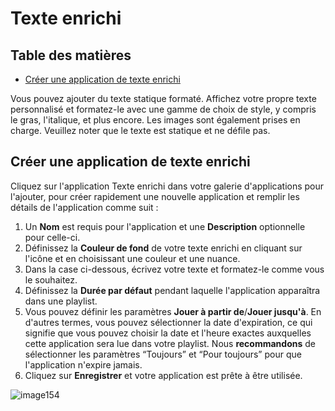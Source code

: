 # Texte enrichi

## Table des matières
- [Créer une application de texte enrichi](#créer-une-application-de-texte-enrichi)

Vous pouvez ajouter du texte statique formaté. Affichez votre propre texte personnalisé et formatez-le avec une gamme de choix de style, y compris le gras, l'italique, et plus encore. Les images sont également prises en charge. Veuillez noter que le texte est statique et ne défile pas.

## Créer une application de texte enrichi
Cliquez sur l'application Texte enrichi dans votre galerie d'applications pour l'ajouter, pour créer rapidement une nouvelle application et remplir les détails de l'application comme suit :
1.  Un **Nom** est requis pour l'application et une **Description** optionnelle pour celle-ci.
2.  Définissez la **Couleur de fond** de votre texte enrichi en cliquant sur l'icône et en choisissant une couleur et une nuance.
3.  Dans la case ci-dessous, écrivez votre texte et formatez-le comme vous le souhaitez.
4.  Définissez la **Durée par défaut** pendant laquelle l'application apparaîtra dans une playlist.
5.  Vous pouvez définir les paramètres **Jouer à partir de**/**Jouer jusqu'à**. En d'autres termes, vous pouvez sélectionner la date d'expiration, ce qui signifie que vous pouvez choisir la date et l'heure exactes auxquelles cette application sera lue dans votre playlist. Nous **recommandons** de sélectionner les paramètres “Toujours” et “Pour toujours” pour que l'application n'expire jamais.
6.  Cliquez sur **Enregistrer** et votre application est prête à être utilisée.

![image154](./images/image154.jpg)